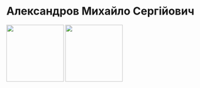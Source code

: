 # Александров Михайло Сергійович

<img src="https://user-images.githubusercontent.com/113709757/212487627-02ff45bb-e112-4f80-acad-00eee7053f4b.svg" width="150"/>  <img src="https://user-images.githubusercontent.com/113709757/212487696-fa6d3f08-29ea-433a-b2e2-0cca68d0dfb3.svg" width="150"/>
